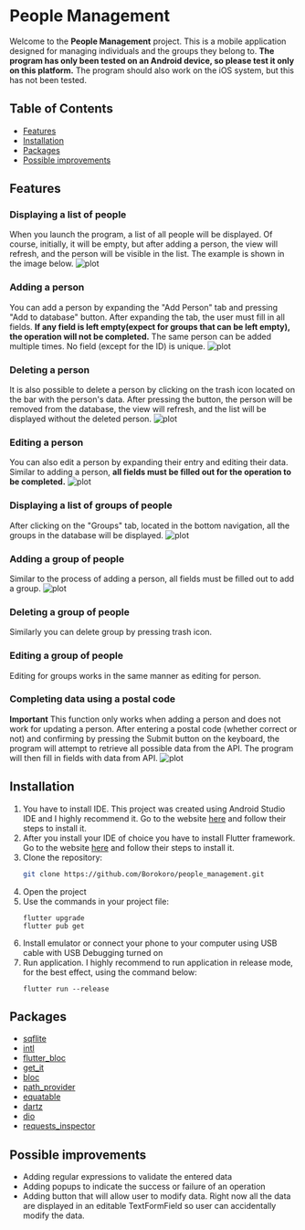 # People Management

Welcome to the **People Management** project. This is a mobile application designed for managing individuals and the groups they belong to. 
**The program has only been tested on an Android device, so please test it only on this platform.** 
The program should also work on the iOS system, but this has not been tested.

## Table of Contents
- [Features](#features)
- [Installation](#installation)
- [Packages](#packages)
- [Possible improvements](#possible-improvements)

## Features

### Displaying a list of people

When you launch the program, a list of all people will be displayed. 
Of course, initially, it will be empty, but after adding a person, the view will refresh, and the person will be visible in the list.
The example is shown in the image below.
![plot](./assets/images/listingPeople.png)

### Adding a person
You can add a person by expanding the "Add Person" tab and pressing "Add to database" button. After expanding the tab, the user must fill in all fields. 
**If any field is left empty(expect for groups that can be left empty), the operation will not be completed.** The same person can be added multiple times. 
No field (except for the ID) is unique.
![plot](./assets/images/addingPeople.png)

### Deleting a person
It is also possible to delete a person by clicking on the trash icon located on the bar with the person's data. 
After pressing the button, the person will be removed from the database, the view will refresh, and the list will be displayed without the deleted person.
![plot](./assets/images/deletingPerson.png)

### Editing a person
You can also edit a person by expanding their entry and editing their data. Similar to adding a person, 
**all fields must be filled out for the operation to be completed.**
![plot](./assets/images/editingPerson.png)

### Displaying a list of groups of people
After clicking on the "Groups" tab, located in the bottom navigation, all the groups in the database will be displayed.
![plot](./assets/images/listingGroups.png)

### Adding a group of people
Similar to the process of adding a person, all fields must be filled out to add a group.
![plot](./assets/images/addGroup.png)

### Deleting a group of people
Similarly you can delete group by pressing trash icon.

### Editing a group of people
Editing for groups works in the same manner as editing for person.

### Completing data using a postal code
**Important**
This function only works when adding a person and does not work for updating a person. 
After entering a postal code (whether correct or not) and confirming by pressing the Submit button on the keyboard,
the program will attempt to retrieve all possible data from the API. The program will then fill in fields with data from API.
![plot](./assets/images/apiButton.png)

## Installation

1. You have to install IDE. This project was created using Android Studio IDE and I highly recommend it. Go to the website [here](https://developer.android.com/studio) and follow their steps to install it.
2. After you install your IDE of choice you have to install Flutter framework. Go to the website [here](https://docs.flutter.dev/get-started/install) and follow their steps to install it.
3. Clone the repository:
    ```sh
    git clone https://github.com/Borokoro/people_management.git
    ```
4. Open the project
5. Use the commands in your project file:
    ```
    flutter upgrade
    flutter pub get
    ```
6. Install emulator or connect your phone to your computer using USB cable with  USB Debugging turned on
7. Run application. I highly recommend to run application in release mode, for the best effect, using the command below:
    ```
    flutter run --release
    ```
   
## Packages

- [sqflite](https://pub.dev/packages/sqflite)
- [intl](https://pub.dev/packages/intl)
- [flutter_bloc](https://pub.dev/packages/flutter_bloc)
- [get_it](https://pub.dev/packages/get_it)
- [bloc](https://pub.dev/packages/bloc)
- [path_provider](https://pub.dev/packages/path_provider)
- [equatable](https://pub.dev/packages/equatable)
- [dartz](https://pub.dev/packages/dartz)
- [dio](https://pub.dev/packages/dio)
- [requests_inspector](https://pub.dev/packages/requests_inspector)

## Possible improvements

- Adding regular expressions to validate the entered data
- Adding popups to indicate the success or failure of an operation
- Adding button that will allow user to modify data. Right now all the data are displayed in an editable TextFormField so user can accidentally modify the data.
